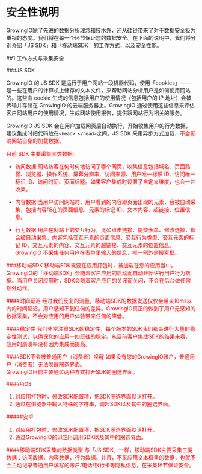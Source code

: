 # 安全性说明

GrowingIO除了先进的数据分析理念和技术外，还从硅谷带来了对于数据安全极为重视的态度。我们将在每一个环节保证您的数据安全。在下面的说明中，我们将分别介绍「JS SDK」和「移动端SDK」的工作方式，以及安全性能。

##1.工作方式与采集安全

###JS SDK

GrowingIO 的 JS SDK 是运行于用户网站一段机器代码，使用「cookies」——是一些在用户的计算机上储存的文本文件，来帮助网站分析用户是如何使用网站的。这些由 cookie 生成的信息包括用户的使用情况（包括用户的 IP 地址）会被传输并存储在 GrowingIO 的云端服务器上。GrowingIO 通过使用这些信息来评估客户网站用户的使用情况，生成网站使用报告，提供跟网站行为相关的服务。

GrowingIO JS SDK 会在用户加载网页后自动执行，开始收集用户的行为数据，建议集成时把代码放在```<head> </head>```之间。JS SDK 采用异步方式加载，<font color=red>不会影响网站自身的加载数据。

目前 SDK 主要采集三类数据:

* 访问数据:网站访客在何时何地访问了哪个网页，收集信息包括域名、页面路径、浏览器、操作系统、屏幕分辨率、访问来源、用户唯一标识 ID、访问唯一标识 ID、访问时间、页面标题。如果客户集成时设置了自定义维度，也会一并收集。

* 内容数据:当用户访问网站时，用户看到的内容即页面出现的元素，会被自动采集，包括内容所在的页面信息、元素的标记 ID、文本内容、超链接、位置信息。

* 行为数据:用户在网站上的交互行为，比如点击链接、提交表单、修改选择，都会被自动采集，内容包括交互元素的页面信息、交互行为类型、交互元素的标记 ID、交互元素的内容、交互元素的超链接、交互元素的位置信息。GrowingIO 不采集任何用户在表单里输入的信息，<font color=red>唯一例外是搜索框。


###移动端SDK
移动端SDK需要在应用打包时，被加载在您的应用当中。GrowingIO的「移动端SDK」会随着客户应用的启动而自动开始进行用户行为数据。当用户关闭应用时，SDK会随着客户应用的关闭而关闭，不会在后台做任何额外动作。

####时间延迟
经过我们反复的测量，<font color=red>移动端SDK的数据发送仅仅会带来10ms以内的时间延迟，用户感知不到任何的差异。</font>GrowingIO真正的做到了用户无感知的数据采集，不会对应用的用户体验带来任何的降低。

####稳定性
我们非常注重SDK的稳定性，每个版本的SDK我们都会进行大量的稳定性测试，以确保您的应用一如既往的稳定。从目前客户集成SDK的结果来看，应用的崩溃率没有因为集成而提高。

####SDK不会被普通用户（消费者）唤醒
<font color=red>如果没有您的GrowingIO账户，普通用户（消费者）无法唤醒圈选界面。</font>  
GrowingIO目前主要通过两种方式打开SDK的圈选界面。

#####iOS  
1. 对应用打包时，修改SDK配置项，把SDK圈选界面默认打开。  
2. 通过在浏览器中输入特殊的字符串，调起SDK以及其中的圈选界面。

#####安卓  
1. 对应用打包时，修改SDK配置项，把SDK圈选界面默认打开。  
2. 通过GrowingIO的BI应用调用SDK以及其中的圈选界面。

####移动端SDK采集的数据类型
与「JS SDK」一样，移动端SDK主要采集三类数据：访问数据，内容数据，行为数据。并且，不采应用文本框里的数据，也就不会主动记录普通用户填写的账户/电话/银行卡等隐私信息，在采集环节保证安全。


